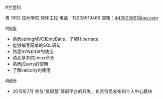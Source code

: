 #兰登科

男 1992
琼州学院 软件工程
电话：13208919469
邮箱：443503691@qq.com

#技能
+ 熟悉springMVC和myBatis，了解Hibernate
+ 能够编写简单的SQL语句
+ 熟悉SVN和Git的使用
+ 熟悉基本的Linux命令
+ 熟悉jQuery的使用
+ 了解velocity的使用

#经历
+ 2015年7月 参与“易职慧”兼职平台的开发，负责信息发布和个人中心模块
